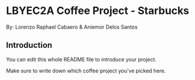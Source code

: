 # LBYEC2A Coffee Project - Starbucks
By: Lorenzo Raphael Cabaero & Aniemor Delos Santos

## Introduction
You can edit this whole README file to introduce your project.

Make sure to write down which coffee project you've picked here.

